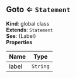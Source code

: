 <a name="Goto"></a>

## Goto ⇐ <code>Statement</code>
**Kind**: global class  
**Extends**: <code>Statement</code>  
**See**: {Label}  
**Properties**

| Name | Type |
| --- | --- |
| label | <code>String</code> | 

